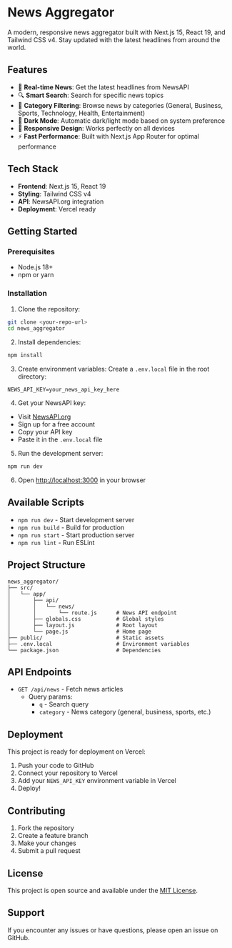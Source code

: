 # News Aggregator

A modern, responsive news aggregator built with Next.js 15, React 19, and Tailwind CSS v4. Stay updated with the latest headlines from around the world.

## Features

- 📰 **Real-time News**: Get the latest headlines from NewsAPI
- 🔍 **Smart Search**: Search for specific news topics
- 📂 **Category Filtering**: Browse news by categories (General, Business, Sports, Technology, Health, Entertainment)
- 🌙 **Dark Mode**: Automatic dark/light mode based on system preference
- 📱 **Responsive Design**: Works perfectly on all devices
- ⚡ **Fast Performance**: Built with Next.js App Router for optimal performance

## Tech Stack

- **Frontend**: Next.js 15, React 19
- **Styling**: Tailwind CSS v4
- **API**: NewsAPI.org integration
- **Deployment**: Vercel ready

## Getting Started

### Prerequisites

- Node.js 18+ 
- npm or yarn

### Installation

1. Clone the repository:
```bash
git clone <your-repo-url>
cd news_aggregator
```

2. Install dependencies:
```bash
npm install
```

3. Create environment variables:
Create a `.env.local` file in the root directory:
```env
NEWS_API_KEY=your_news_api_key_here
```

4. Get your NewsAPI key:
- Visit [NewsAPI.org](https://newsapi.org/)
- Sign up for a free account
- Copy your API key
- Paste it in the `.env.local` file

5. Run the development server:
```bash
npm run dev
```

6. Open [http://localhost:3000](http://localhost:3000) in your browser

## Available Scripts

- `npm run dev` - Start development server
- `npm run build` - Build for production
- `npm run start` - Start production server
- `npm run lint` - Run ESLint

## Project Structure

```
news_aggregator/
├── src/
│   └── app/
│       ├── api/
│       │   └── news/
│       │       └── route.js      # News API endpoint
│       ├── globals.css           # Global styles
│       ├── layout.js             # Root layout
│       └── page.js               # Home page
├── public/                       # Static assets
├── .env.local                    # Environment variables
└── package.json                  # Dependencies
```

## API Endpoints

- `GET /api/news` - Fetch news articles
  - Query params:
    - `q` - Search query
    - `category` - News category (general, business, sports, etc.)

## Deployment

This project is ready for deployment on Vercel:

1. Push your code to GitHub
2. Connect your repository to Vercel
3. Add your `NEWS_API_KEY` environment variable in Vercel
4. Deploy!

## Contributing

1. Fork the repository
2. Create a feature branch
3. Make your changes
4. Submit a pull request

## License

This project is open source and available under the [MIT License](LICENSE).

## Support

If you encounter any issues or have questions, please open an issue on GitHub.
